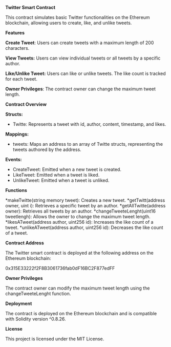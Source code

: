 **Twitter Smart Contract**

This contract simulates basic Twitter functionalities on the Ethereum blockchain, allowing users to create, like, and unlike tweets.

**Features**

**Create Tweet**: Users can create tweets with a maximum length of 200 characters.

**View Tweets:** Users can view individual tweets or all tweets by a specific author.

**Like/Unlike Tweet:** Users can like or unlike tweets. The like count is tracked for each tweet.

**Owner Privileges**: The contract owner can change the maximum tweet length.

**Contract Overview**

**Structs:**

* Twitte: Represents a tweet with id, author, content, timestamp, and likes.
 
**Mappings:**

* tweets: Maps an address to an array of Twitte structs, representing the tweets authored by the address.
 
**Events:**
* CreateTweet: Emitted when a new tweet is created.
* LikeTweet: Emitted when a tweet is liked.
* UnlikeTweet: Emitted when a tweet is unliked.
 
**Functions**
  
  *makeTwitte(string memory tweet): Creates a new tweet.
  *getTwitt(address owner, uint i): Retrieves a specific tweet by an author.
  *getAllTwitte(address owner): Retrieves all tweets by an author.
  *changeTweeteLenght(uint16 tweetlengh): Allows the owner to change the maximum tweet length.
  *likesATweet(address author, uint256 id): Increases the like count of a tweet.
  *unlikeATweet(address author, uint256 id): Decreases the like count of a tweet.
  
**Contract Address**

The Twitter smart contract is deployed at the following address on the Ethereum blockchain:

0x315E33222f2F8B3061736fab0dF16BC2F877edFF

**Owner Privileges**

The contract owner can modify the maximum tweet length using the changeTweeteLenght function.

**Deployment**

The contract is deployed on the Ethereum blockchain and is compatible with Solidity version ^0.8.26.

**License**

This project is licensed under the MIT License.
